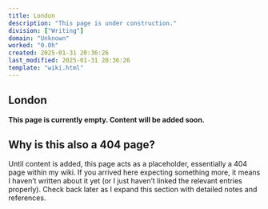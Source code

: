 ```yaml
---
title: London
description: "This page is under construction."
division: ["Writing"]
domain: "Unknown"
worked: "0.0h"
created: 2025-01-31 20:36:26
last_modified: 2025-01-31 20:36:26
template: "wiki.html"
---
```


## London

**This page is currently empty. Content will be added soon.**

## Why is this also a 404 page?
Until content is added, this page acts as a placeholder, essentially a 404 page within my wiki. If you arrived here expecting something more, it means I haven’t written about it yet (or I just haven’t linked the relevant entries properly). Check back later as I expand this section with detailed notes and references.